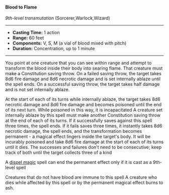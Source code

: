 #### Blood to Flame
*9th-level transmutation* (Sorcerer,Warlock,Wizard)
___
- **Casting Time:** 1 action
- **Range:** 60 feet
- **Components:** V, S, M (a vial of blood mixed with pitch)
- **Duration:** Concentration, up to 1 minute
---
You point at one creature that you can see within range and attempt to transform the blood inside their body into searing flame. That creature must make a Constitution saving throw. On a failed saving throw, the target takes 8d6 fire damage and 8d6 necrotic damage and is set internally ablaze until the spell ends. On a successful saving throw, the target takes half damage and is not set internally ablaze.

At the start of each of its turns while internally ablaze, the target takes 8d6 necrotic damage and 8d6 fire damage and becomes poisoned until the end of its next turn. While poisoned in this way, it is incapacitated A creature set internally ablaze by this spell must make another Constitution saving throw at the end of each of its turns. If it successfully saves against this spell three times, the spell ends. If it fails saves three times, it instantly takes 8d6 necrotic damage, the spell ends, and the transformation becomes permanent - a magical effect lingers inside the target's body. It will be incurably poisoned and take 8d6 fire damage at the start of each of its turns until it dies. The successes and failures don't need to be consecutive; keep track of both until the target collects three of a kind

A [dispel magic](./dispel-magic.md) spell can end the permanent effect only if it is cast as a 9th-level spell

Creatures that do not have blood are immune to this spell A creature who dies while affected by this spell or by the permanent magical effect burns to ash.
